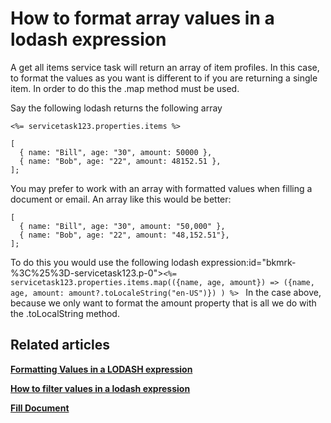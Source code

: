 # How to format array values in a lodash expression

A get all items service task will return an array of item profiles. In this case, to format the values as you want is different to if you are returning a single item. In order to do this the .map method must be used.

Say the following lodash returns the following array

`<%= servicetask123.properties.items %> `

```JS
[
  { name: "Bill", age: "30", amount: 50000 },
  { name: "Bob", age: "22", amount: 48152.51 },
];
```

You may prefer to work with an array with formatted values when filling a document or email. An array like this would be better:

```JS
[
  { name: "Bill", age: "30", amount: "50,000" },
  { name: "Bob", age: "22", amount: "48,152.51"},
];
```


To do this you would use the following lodash expression:id="bkmrk-%3C%25%3D-servicetask123.p-0">`<%= servicetask123.properties.items.map(({name, age, amount}) => ({name, age, amount: amount?.toLocaleString("en-US")}) ) %> ` In the case above, because we only want to format the amount property that is all we do with the .toLocalString method.

## Related articles

[**Formatting Values in a LODASH expression**](https://docs.rapidplatform.com/books/workflow-keyper/page/formatting-values-in-a-lodash-expression)

[**How to filter values in a lodash expression**](https://docs.rapidplatform.com/books/workflow-keyper/page/how-to-filter-values-in-a-lodash-expression)

**[Fill Document](https://docs.rapidplatform.com/books/workflow-keyper/page/fill-document)**